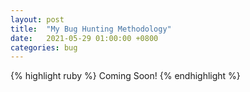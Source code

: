 ```yaml
---
layout: post
title:  "My Bug Hunting Methodology"
date:   2021-05-29 01:00:00 +0800
categories: bug
---
```


{% highlight ruby %}
Coming Soon!
{% endhighlight %}
